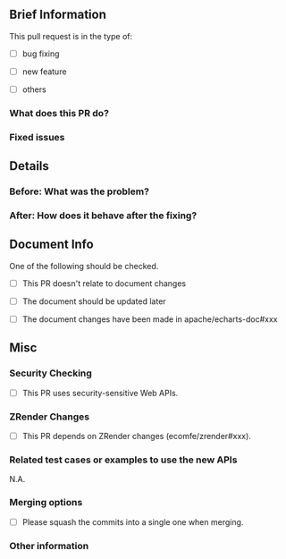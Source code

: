 <!-- Please fill in the following information to help us review your PR more efficiently. -->

## Brief Information

This pull request is in the type of:

- [ ] bug fixing
- [ ] new feature
- [ ] others



### What does this PR do?

<!-- USE ONE SENTENCE TO DESCRIBE WHAT THIS PR DOES. -->



### Fixed issues

<!--
- #xxxx: ...
-->


## Details

### Before: What was the problem?

<!-- DESCRIBE THE BUG OR REQUIREMENT HERE. -->

<!-- ADD SCREENSHOT HERE IF APPLICABLE. -->



### After: How does it behave after the fixing?

<!-- THE RESULT AFTER FIXING AND A SIMPLE EXPLANATION ABOUT HOW IT IS FIXED. -->

<!-- ADD SCREENSHOT HERE IF APPLICABLE. -->



## Document Info

One of the following should be checked.

- [ ] This PR doesn't relate to document changes
- [ ] The document should be updated later
- [ ] The document changes have been made in apache/echarts-doc#xxx



## Misc

### Security Checking

- [ ] This PR uses security-sensitive Web APIs.

<!-- PLEASE CHECK IT AGAINST: <https://github.com/apache/echarts/wiki/Security-Checklist-for-Code-Contributors> -->

### ZRender Changes

- [ ] This PR depends on ZRender changes (ecomfe/zrender#xxx).

### Related test cases or examples to use the new APIs

N.A.

### Merging options

- [ ] Please squash the commits into a single one when merging.

### Other information

